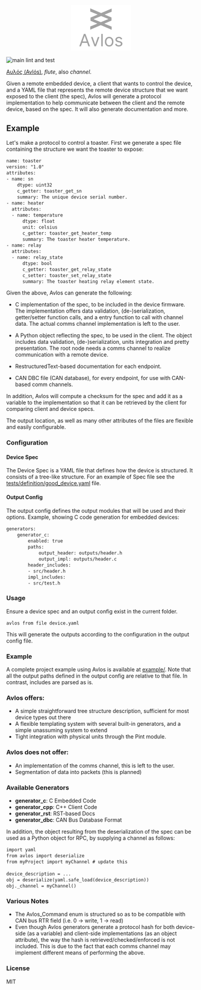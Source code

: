 <p align="center">
<img src="avlos_logo.png" width="160"/>
</p>

![main lint and test](https://github.com/tinymovr/avlos/actions/workflows/ci.yml/badge.svg)

[Αυλός (Avlόs)](https://en.wikipedia.org/wiki/Aulos), _flute_, also _channel_.

Given a remote embedded device, a client that wants to control the device, and a YAML file that represents the remote device structure that we want exposed to the client (the spec), Avlos will generate a protocol implementation to help communicate between the client and the remote device, based on the spec. It will also generate documentation and more. 

## Example

Let's make a protocol to control a toaster. First we generate a spec file containing the structure we want the toaster to expose:

    name: toaster
    version: "1.0"
    attributes:
    - name: sn
        dtype: uint32
        c_getter: toaster_get_sn
        summary: The unique device serial number.
    - name: heater
      attributes:
      - name: temperature
          dtype: float
          unit: celsius
          c_getter: toaster_get_heater_temp
          summary: The toaster heater temperature.
    - name: relay
      attributes:
      - name: relay_state
          dtype: bool
          c_getter: toaster_get_relay_state
          c_setter: toaster_set_relay_state
          summary: The toaster heating relay element state.

Given the above, Avlos can generate the following:

- C implementation of the spec, to be included in the device firmware. The implementation offers data validation, (de-)serialization, getter/setter function calls, and a entry function to call with channel data. The actual comms channel implementation is left to the user.

- A Python object reflecting the spec, to be used in the client. The object includes data validation, (de-)serialization, units integration and pretty presentation. The root node needs a comms channel to realize communication with a remote device.

- RestructuredText-based documentation for each endpoint.

- CAN DBC file (CAN database), for every endpoint, for use with CAN-based comm channels.

In addition, Avlos will compute a checksum for the spec and add it as a variable to the implementation so that it can be retrieved by the client for comparing client and device specs. 

The output location, as well as many other attributes of the files are flexible and easily configurable.

### Configuration

#### Device Spec

The Device Spec is a YAML file that defines how the device is structured. It consists of a tree-like structure. For an example of Spec file see the [tests/definition/good_device.yaml](./tests/definition/good_device.yaml) file.

#### Output Config

The output config defines the output modules that will be used and their options. Example, showing C code generation for embedded devices:

    generators:
        generator_c:
            enabled: true
            paths:
                output_header: outputs/header.h
                output_impl: outputs/header.c
            header_includes:
            - src/header.h
            impl_includes:
            - src/test.h

### Usage

Ensure a device spec and an output config exist in the current folder.

    avlos from file device.yaml

This will generate the outputs according to the configuration in the output config file.

### Example

A complete project example using Avlos is available at [example/](./example). Note that all the output paths defined in the output config are relative to that file. In contrast, includes are parsed as is.

### Avlos offers:

- A simple straightforward tree structure description, sufficient for most device types out there
- A flexible templating system with several built-in generators, and a simple unassuming system to extend
- Tight integration with physical units through the Pint module.

### Avlos does not offer:

- An implementation of the comms channel, this is left to the user.
- Segmentation of data into packets (this is planned)

### Available Generators

- __generator_c__: C Embedded Code
- __generator_cpp__: C++ Client Code
- __generator_rst__: RST-based Docs
- __generator_dbc__: CAN Bus Database Format

In addition, the object resulting from the deserialization of the spec can be used as a Python object for RPC, by supplying a channel as follows:

    import yaml
    from avlos import deserialize
    from myProject import myChannel # update this
    
    device_description = ...
    obj = deserialize(yaml.safe_load(device_description))
    obj._channel = myChannel()

### Various Notes

- The Avlos_Command enum is structured so as to be compatible with CAN bus RTR field (i.e. 0 -> write, 1 -> read)
- Even though Avlos generators generate a protocol hash for both device-side (as a variable) and client-side implementations (as an object attribute), the way the hash is retrieved/checked/enforced is not included. This is due to the fact that each comms channel may implement different means of performing the above.

### License

MIT

